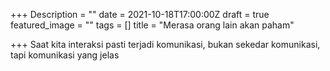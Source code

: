 +++
Description = ""
date = 2021-10-18T17:00:00Z
draft = true
featured_image = ""
tags = []
title = "Merasa orang lain akan paham"

+++
Saat kita interaksi pasti terjadi komunikasi, bukan sekedar komunikasi, tapi komunikasi yang jelas